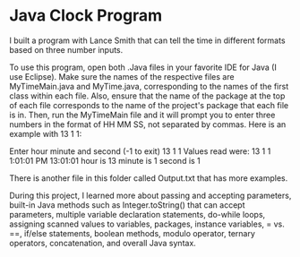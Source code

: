 # Java Clock Program

I built a program with Lance Smith that can tell the time in different formats based on three number inputs. 

To use this program, open both .Java files in your favorite IDE for Java (I use Eclipse). Make sure the names of the respective files are MyTimeMain.java and MyTime.java, corresponding to the names of the first class within each file. Also, ensure that the name of the package at the top of each file corresponds to the name of the project's package that each file is in. Then, run the MyTimeMain file and it will prompt you to enter three numbers in the format of HH MM SS, not separated by commas. Here is an example with 13 1 1:

Enter hour minute and second (-1 to exit)
13 1 1
Values read were: 13 1 1
1:01:01 PM
13:01:01
hour is 13  minute is 1  second is 1

There is another file in this folder called Output.txt that has more examples.

During this project, I learned more about passing and accepting parameters, built-in Java methods such as Integer.toString() that can accept parameters, multiple variable declaration statements, do-while loops, assigning scanned values to variables, packages, instance variables, = vs. ==, if/else statements, boolean methods, modulo operator, ternary operators, concatenation, and overall Java syntax.
